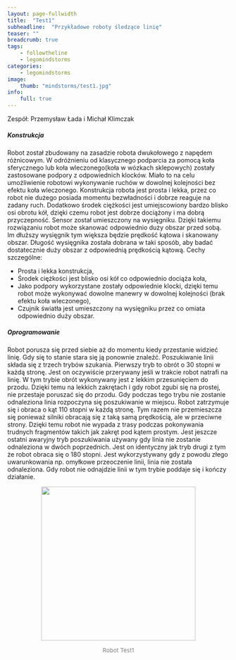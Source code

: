 ```yaml
---
layout: page-fullwidth
title:  "Test1"
subheadline:  "Przykładowe roboty śledzące linię"
teaser: ""
breadcrumb: true
tags:
    - followtheline
    - legomindstorms
categories:
    - legomindstorms
image:
    thumb: "mindstorms/test1.jpg"
info:
    full: true
---
```


Zespół: Przemysław Łada i Michał Klimczak</h4>

<h5>Konstrukcja</h5>

Robot został zbudowany na zasadzie robota dwukołowego z napędem różnicowym. W odróżnieniu od klasycznego podparcia za pomocą koła sferycznego lub koła wleczonego(koła w wózkach sklepowych) zostały zastosowane podpory z odpowiednich klocków. Miało to na celu umożliwienie robotowi wykonywanie ruchów w dowolnej kolejności bez efektu koła wleczonego. Konstrukcja robota jest prosta i lekka, przez co robot nie dużego posiada momentu bezwładności i dobrze reaguje na zadany ruch. Dodatkowo środek ciężkości jest umiejscowiony bardzo blisko osi obrotu kół, dzięki czemu robot jest dobrze dociążony i ma dobrą przyczepność. Sensor został umieszczony na wysięgniku. Dzięki takiemu rozwiązaniu robot może skanować odpowiednio duży obszar przed sobą. Im dłuższy wysięgnik tym większa będzie prędkość kątowa i skanowany obszar. Długość wysięgnika została dobrana w taki sposób, aby badać dostatecznie duży obszar z odpowiednią prędkością kątową.
Cechy szczególne:
<ul>
<li>Prosta i lekka konstrukcja,</li>
<li>Środek ciężkości jest blisko osi kół co odpowiednio dociąża koła,</li>
<li>Jako podpory wykorzystane zostały odpowiednie klocki, dzięki temu robot może wykonywać dowolne manewry w dowolnej kolejności (brak efektu koła wleczonego),</li>
<li>Czujnik światła jest umieszczony na wysięgniku przez co omiata odpowiednio duży obszar.</li>
</ul>
<h5>Oprogramowanie</h5>

Robot porusza się przed siebie aż do momentu kiedy przestanie widzieć linię. Gdy się to stanie stara się ją ponownie znaleźć. Poszukiwanie linii składa się z trzech trybów szukania. Pierwszy tryb to obrót o 30 stopni w każdą stronę. Jest on oczywiście przerywany jeśli w trakcie robot natrafi na linię. W tym trybie obrót wykonywany jest z lekkim przesunięciem do przodu. Dzięki temu na lekkich zakrętach i gdy robot zgubi się na prostej, nie przestaje poruszać się do przodu. Gdy podczas tego trybu nie zostanie odnaleziona linia rozpoczyna się poszukiwanie w miejscu. Robot zatrzymuje się i obraca o kąt 110 stopni w każdą stronę. Tym razem nie przemieszcza się ponieważ silniki obracają się z taką samą prędkością, ale w przeciwne strony. Dzięki temu robot nie wypada z trasy podczas pokonywania trudnych fragmentów takich jak zakręt pod kątem prostym. Jest jeszcze ostatni awaryjny tryb poszukiwania używany gdy linia nie zostanie odnaleziona w dwóch poprzednich. Jest on identyczny jak tryb drugi z tym że robot obraca się o 180 stopni. Jest wykorzystywany gdy z powodu złego uwarunkowania np. omyłkowe przeoczenie linii, linia nie została odnaleziona. Gdy robot nie odnajdzie linii w tym trybie poddaje się i kończy działanie.


<p><center><img class="text-center" style="height: 350px" src="{{ site.urlimg }}projects/mindstorms/test1.jpg"/></center></p>
<font size="2" color="gray"><center>Robot Test1</center></font>
